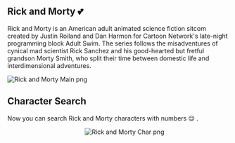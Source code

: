 ## Rick and Morty :two_hearts:	

Rick and Morty is an American adult animated science fiction sitcom created by Justin Roiland and Dan Harmon for Cartoon Network's late-night programming block Adult Swim. The series follows the misadventures of cynical mad scientist Rick Sanchez and his good-hearted but fretful grandson Morty Smith, who split their time between domestic life and interdimensional adventures.

![Rick and Morty Main png](https://github.com/amal-san/riCkandMorty/blob/master/rickandmorty.png)


## Character Search 

Now you can search Rick and Morty characters with numbers :relieved: .

&emsp;&emsp;&emsp;&emsp;&emsp;&emsp;&emsp;&emsp;&emsp;&emsp; &emsp;&emsp;  ![Rick and Morty Char png](https://github.com/amal-san/riCkandMorty/blob/master/rickandmortysearch.png)
